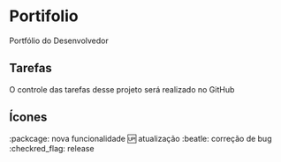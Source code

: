 # Portifolio
Portfólio do Desenvolvedor

## Tarefas

O controle das tarefas desse projeto será realizado no GitHub

##  Ícones

:packcage: nova funcionalidade
:up: atualização
:beatle: correção de bug
:checkred_flag: release
